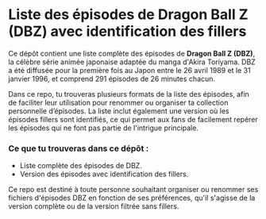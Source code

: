 # Liste des épisodes de Dragon Ball Z (DBZ) avec identification des fillers

Ce dépôt contient une liste complète des épisodes de **Dragon Ball Z (DBZ)**, la célèbre série animée japonaise adaptée du manga d'Akira Toriyama. DBZ a été diffusée pour la première fois au Japon entre le 26 avril 1989 et le 31 janvier 1996, et comprend 291 épisodes de 26 minutes chacun.

Dans ce repo, tu trouveras plusieurs formats de la liste des épisodes, afin de faciliter leur utilisation pour renommer ou organiser ta collection personnelle d’épisodes. La liste inclut également une version où les épisodes fillers sont identifiés, ce qui permet aux fans de facilement repérer les épisodes qui ne font pas partie de l'intrigue principale.

### Ce que tu trouveras dans ce dépôt :
- Liste complète des épisodes de DBZ.
- Version des épisodes avec identification des fillers.

Ce repo est destiné à toute personne souhaitant organiser ou renommer ses fichiers d'épisodes DBZ en fonction de ses préférences, qu'il s'agisse de la version complète ou de la version filtrée sans fillers.
